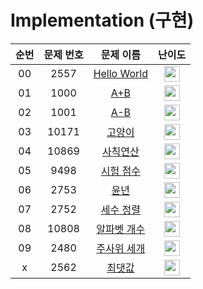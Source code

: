# Implementation (구현)

|          순번          |        문제 번호         |        문제 이름         |         난이도          |
| :-----: | :-----: | :-----: | :-----: |
| 00 | 2557 | <a href="https://www.acmicpc.net/problem/2557" target="_blank">Hello World</a> | <img height="25px" width="25px" src="https://static.solved.ac/tier_small/1.svg"/> |
| 01 | 1000 | <a href="https://www.acmicpc.net/problem/1000" target="_blank">A+B</a> | <img height="25px" width="25px" src="https://static.solved.ac/tier_small/1.svg"/> |
| 02 | 1001 | <a href="https://www.acmicpc.net/problem/1001" target="_blank">A-B</a> | <img height="25px" width="25px" src="https://static.solved.ac/tier_small/1.svg"/> |
| 03 | 10171 | <a href="https://www.acmicpc.net/problem/10171" target="_blank">고양이</a> | <img height="25px" width="25px" src="https://static.solved.ac/tier_small/1.svg"/> |
| 04 | 10869 | <a href="https://www.acmicpc.net/problem/10869" target="_blank">사칙연산</a> | <img height="25px" width="25px" src="https://static.solved.ac/tier_small/1.svg"/> |
| 05 | 9498 | <a href="https://www.acmicpc.net/problem/9498" target="_blank">시험 점수</a> | <img height="25px" width="25px" src="https://static.solved.ac/tier_small/1.svg"/> |
| 06 | 2753 | <a href="https://www.acmicpc.net/problem/2753" target="_blank">윤년</a> | <img height="25px" width="25px" src="https://static.solved.ac/tier_small/1.svg"/> |
| 07 | 2752 | <a href="https://www.acmicpc.net/problem/2752" target="_blank">세수 정렬</a> | <img height="25px" width="25px" src="https://static.solved.ac/tier_small/2.svg"/> |
| 08 | 10808 | <a href="https://www.acmicpc.net/problem/10808" target="_blank">알파벳 개수</a> | <img height="25px" width="25px" src="https://static.solved.ac/tier_small/2.svg"/> |
| 09 | 2480 | <a href="https://www.acmicpc.net/problem/2480" target="_blank">주사위 세개</a> | <img height="25px" width="25px" src="https://static.solved.ac/tier_small/2.svg"/> |
| x | 2562 | <a href="https://www.acmicpc.net/problem/2562" target="_blank">최댓값</a> | <img height="25px" width="25px" src="https://static.solved.ac/tier_small/3.svg"/> |

<!-- | 05 | 11508 | <a href="https://www.acmicpc.net/problem/11508" target="_blank">2+1 세일</a> | <img height="25px" width="25px" src="https://static.solved.ac/tier_small/7.svg"/> |
| 06 | 11047 | <a href="https://www.acmicpc.net/problem/11047" target="_blank">동전 0</a> | <img height="25px" width="25px" src="https://static.solved.ac/tier_small/7.svg"/> |
| 07 | 13305 | <a href="https://www.acmicpc.net/problem/13305" target="_blank">★주유소</a> | <img height="25px" width="25px" src="https://static.solved.ac/tier_small/8.svg"/> |
| 08 | 20115 | <a href="https://www.acmicpc.net/problem/20115" target="_blank">에너지 드링크</a> | <img height="25px" width="25px" src="https://static.solved.ac/tier_small/8.svg"/> |
| 09 | 20300 | <a href="https://www.acmicpc.net/problem/20300" target="_blank">서강근육맨</a> | <img height="25px" width="25px" src="https://static.solved.ac/tier_small/8.svg"/> |
| 10 | 20365 | <a href="https://www.acmicpc.net/problem/20365" target="_blank">블로그2</a> | <img height="25px" width="25px" src="https://static.solved.ac/tier_small/8.svg"/> |
| 11 | 1541 | <a href="https://www.acmicpc.net/problem/1541" target="_blank">잃어버린 괄호</a> | <img height="25px" width="25px" src="https://static.solved.ac/tier_small/9.svg"/> |
| 12 | 16953 | <a href="https://www.acmicpc.net/problem/16953" target="_blank">A → B</a> | <img height="25px" width="25px" src="https://static.solved.ac/tier_small/9.svg"/> |
| 13 | 21314 | <a href="https://www.acmicpc.net/problem/21314" target="_blank">★민겸 수</a> | <img height="25px" width="25px" src="https://static.solved.ac/tier_small/9.svg"/> |
| 14 | 1931 | <a href="https://www.acmicpc.net/problem/1931" target="_blank">회의실 배정</a> | <img height="25px" width="25px" src="https://static.solved.ac/tier_small/10.svg"/> |
| 15 | 11000 | <a href="https://www.acmicpc.net/problem/11000" target="_blank">강의실 배정</a> | <img height="25px" width="25px" src="https://static.solved.ac/tier_small/11.svg"/> | -->
